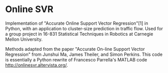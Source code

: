 # Online SVR
Implementation of "Accurate Online Support Vector Regression"[1] in Python, with an application to cluster-size prediction in traffic flow. Used for a group project in 16-831 Statistical Techniques in Robotics at Carnegie Mellon University.

Methods adapted from the paper "Accurate On-line Support Vector Regression" from Junshui Ma, James Theiler, and Simon Perkins. This code is essentially a Python rewrite of Francesco Parrella's MATLAB code http://onlinesvr.altervista.org/. 